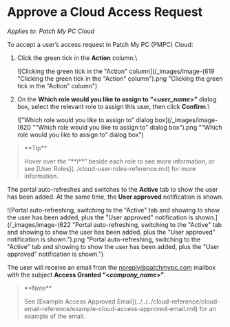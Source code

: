 # Approve a Cloud Access Request

_Applies to: Patch My PC Cloud_

To accept a user’s access request in Patch My PC (PMPC) Cloud:

1.  Click the green tick in the **Action** column.\


    ![Clicking the green tick in the "Action" column](/_images/image-(619 "Clicking the green tick in the \"Action\" column").png "Clicking the green tick in the “Action” column")


2.  On the **Which role would you like to assign to “<**_**user\_name**_**>”** dialog box, select the relevant role to assign this user, then click **Confirm**.\


    !["Which role would you like to assign to" dialog box](/_images/image-(620 "\"Which role would you like to assign to\" dialog box").png "“Which role would you like to assign to” dialog box")

<blockquote class="wp-block-quote">
<p>**Tip**</p>
<p>Hover over the “**i**” beside each role to see more information, or see [User Roles](../cloud-user-roles-reference.md) for more information.</p>
</blockquote>

The portal auto-refreshes and switches to the **Active** tab to show the user has been added. At the same time, the **User approved** notification is shown.

![Portal auto-refreshing, switching to the "Active" tab and showing to show the user has been added, plus the "User approved" notification is shown.](/_images/image-(622 "Portal auto-refreshing, switching to the \"Active\" tab and showing to show the user has been added, plus the \"User approved\" notification is shown.").png "Portal auto-refreshing, switching to the &#x22;Active&#x22; tab and showing to show the user has been added, plus the &#x22;User approved&#x22; notification is shown.")

The user will receive an email from the [noreply@patchmypc.com](mailto:noreply@patchmypc.com) mailbox with the subject **Access Granted “<**_**company\_name**_**>”**.

<blockquote class="wp-block-quote">
<p>**Note**</p>
<p>See [Example Access Approved Email](../../../cloud-reference/cloud-email-reference/example-cloud-access-approved-email.md) for an example of the email.</p>
</blockquote>
